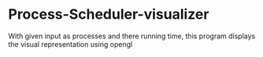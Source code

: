 Process-Scheduler-visualizer
============================

With given input as processes and there running time, this program displays the visual representation using opengl
